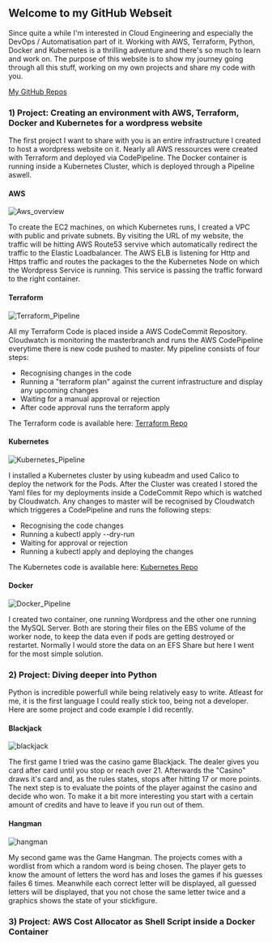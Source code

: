 

## Welcome to my GitHub Webseit

Since quite a while I'm interested in Cloud Engineering and especially the DevOps / Automatisation part of it. Working with AWS, Terraform, Python, Docker and Kubernetes is a thrilling adventure and there's so much to learn and work on. The purpose of this website is to show my journey going through all this stuff, working on my own projects and share my code with you.   

[My GitHub Repos](https://github.com/ThomasTusche?tab=repositories)



### 1) Project: Creating an environment with AWS, Terraform, Docker and Kubernetes for a wordpress website

The first project I want to share with you is an entire infrastructure I created to host a wordpress website on it. 
Nearly all AWS ressources were created with Terraform and deployed via CodePipeline. The Docker container is running
inside a Kubernetes Cluster, which is deployed through a Pipeline aswell.

#### AWS
![Aws_overview](./aws_overview.png)

To create the EC2 machines, on which Kubernetes runs, I created a VPC with public and private subnets. By visiting the URL of my website, the traffic will be hitting
AWS Route53 servive which automatically redirect the traffic to the Elastic Loadbalancer. The AWS ELB is listening for Http and Https traffic and 
routes the packages to the the Kubernetes Node on which the Wordpress Service is running. This service is passing the traffic forward to the right container.

#### Terraform 
![Terraform_Pipeline](./terraform_pipeline.png)

All my Terraform Code is placed inside a AWS CodeCommit Repository. Cloudwatch is monitoring the masterbranch and runs the
AWS CodePipeline everytime there is new code pushed to master. 
My pipeline consists of four steps:
- Recognising changes in the code
- Running a "terraform plan" against the current infrastructure and display any upcoming changes
- Waiting for a manual approval or rejection
- After code approval runs the terraform apply

The Terraform code is available here:
[Terraform Repo](https://github.com/ThomasTusche/portfolio-website/tree/master/terraform)

#### Kubernetes 
![Kubernetes_Pipeline](./kubernetes_pipeline.png)

I installed a Kubernetes cluster by using kubeadm and used Calico to deploy the network for the Pods.
After the Cluster was created I stored the Yaml files for my deployments inside a CodeCommit Repo which is watched by Cloudwatch.
Any changes to master will be recognised by Cloudwatch which triggeres a CodePipeline and runs the following steps:
- Recognising the code changes
- Running a kubectl apply --dry-run
- Waiting for approval or rejection
- Running a kubectl apply and deploying the changes

The Kubernetes code is available here:
[Kubernetes Repo](https://github.com/ThomasTusche/portfolio-website/tree/master/kubernetes)

#### Docker 
![Docker_Pipeline](./docker_pipeline.png)

I created two container, one running Wordpress and the other one running the MySQL Server. Both are storing their files on the EBS
volume of the worker node, to keep the data even if pods are getting destroyed or restartet. Normally I would store the data on an EFS Share
but here I went for the most simple solution.


### 2) Project: Diving deeper into Python

Python is incredible powerfull while being relatively easy to write. Atleast for me, it is the first language I could really stick too, being not
a developer. Here are some project and code example I did recently.

#### Blackjack
![blackjack](./blackjack.png)

The first game I tried was the casino game Blackjack. The dealer gives you card after card until you stop or reach over 21. Afterwards the "Casino"
draws it's card and, as the rules states, stops after hitting 17 or more points. The next step is to evaluate the points of the player against the
casino and decide who won. 
To make it a bit more interesting you start with a certain amount of credits and have to leave if you run out of them.

#### Hangman
![hangman](./hangman.png)

My second game was the Game Hangman. The projects comes with a wordlist from which a random word is being chosen. The player gets to know the amount
of letters the word has and loses the games if his guesses failes 6 times. Meanwhile each correct letter will be displayed, all guessed letters will be
displayed, that you not chose the same letter twice and a graphics shows the state of your stickfigure.

### 3) Project: AWS Cost Allocator as Shell Script inside a Docker Container




